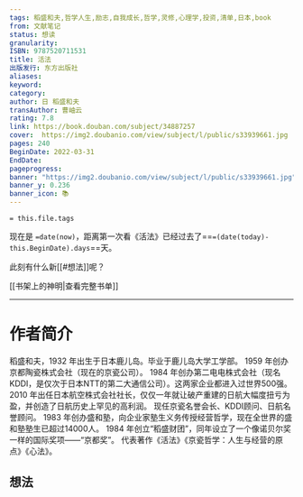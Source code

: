 ```yaml
---
tags: 稻盛和夫,哲学人生,励志,自我成长,哲学,灵修,心理学,投资,清单,日本,book
from: 文献笔记
status: 想读
granularity: 
ISBN: 9787520711531
title: 活法
出版发行: 东方出版社
aliases: 
keyword: 
category: 
author: 日 稻盛和夫
transAuthor: 曹岫云
rating: 7.8
link: https://book.douban.com/subject/34887257
cover:  https://img2.doubanio.com/view/subject/l/public/s33939661.jpg
pages: 240
BeginDate: 2022-03-31
EndDate:
pageprogress:
banner: "https://img2.doubanio.com/view/subject/l/public/s33939661.jpg"
banner_y: 0.236
banner_icon: 📚
---
```


```
= this.file.tags
```

现在是 `=date(now)`，距离第一次看《活法》已经过去了==`=(date(today)-this.BeginDate).days`==天。

此刻有什么新[[#想法]]呢？

[[书架上的神明|查看完整书单]]

---
# 作者简介

稻盛和夫，1932 年出生于日本鹿儿岛。毕业于鹿儿岛大学工学部。
1959 年创办京都陶瓷株式会社（现在的京瓷公司）。
1984 年创办第二电电株式会社（现名KDDI，是仅次于日本NTT的第二大通信公司）。这两家企业都进入过世界500强。
2010 年出任日本航空株式会社社长，仅仅一年就让破产重建的日航大幅度扭亏为盈，并创造了日航历史上罕见的高利润。
现任京瓷名誉会长、KDDI顾问、日航名誉顾问。
1983 年创办盛和塾，向企业家塾生义务传授经营哲学，现在全世界的盛和塾塾生已超过14000人。
1984 年创立“稻盛财团”，同年设立了一个像诺贝尔奖一样的国际奖项——“京都奖”。
代表著作《活法》《京瓷哲学：人生与经营的原点》《心法》。


## 想法


